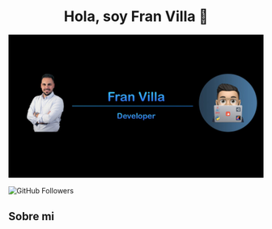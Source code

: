 <div align="center">
<h1 align="center"> Hola, soy Fran Villa 👋</h1>
</div>
<img src="https://github.com/FranVilla90/franvilla90/blob/main/Portada.jpg">

![GitHub Followers](https://img.shields.io/github/followers/franvilla90?style=social)




## Sobre mi

<!--
**FranVilla90/franvilla90** is a ✨ _special_ ✨ repository because its `README.md` (this file) appears on your GitHub profile.

Here are some ideas to get you started:

- 🔭 I’m currently working on ...
- 🌱 I’m currently learning ...
- 👯 I’m looking to collaborate on ...
- 🤔 I’m looking for help with ...
- 💬 Ask me about ...
- 📫 How to reach me: ...
- 😄 Pronouns: ...
- ⚡ Fun fact: ...
-->
